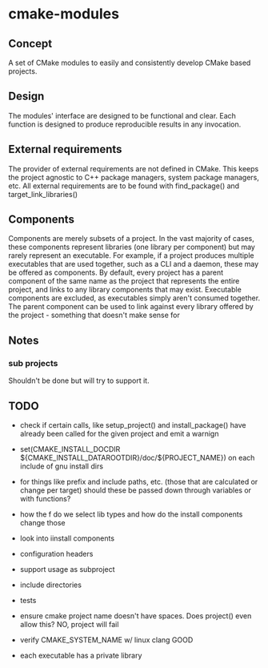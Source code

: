# cmake-modules

## Concept

A set of CMake modules to easily and consistently develop CMake based projects.

## Design

The modules' interface are designed to be functional and clear.
Each function is designed to produce reproducible results in any invocation.

## External requirements

The provider of external requirements are not defined in CMake.
This keeps the project agnostic to C++ package managers, system package managers, etc.
All external requirements are to be found with find_package() and target_link_libraries()

## Components

Components are merely subsets of a project. In the vast majority of cases, these components represent libraries (one
library per component) but may rarely represent an executable. For example, if a project produces multiple executables
that are used together, such as a CLI and a daemon, these may be offered as components. By default, every project has
a parent component of the same name as the project that represents the entire project, and links to any
library components that may exist. Executable components are excluded, as executables simply aren't consumed together.
The parent component can be used to link against every library offered by the project - something that doesn't
make sense for

## Notes

### sub projects

Shouldn't be done but will try to support it.

## TODO

- check if certain calls, like setup_project() and install_package() have already been called for the given project and
  emit a warnign
- set(CMAKE_INSTALL_DOCDIR \${CMAKE_INSTALL_DATAROOTDIR}/doc/\${PROJECT_NAME}) on each include of gnu install dirs

- for things like prefix and include paths, etc. (those that are calculated or
  change per target) should these be passed down through variables or with functions?

- how the f do we select lib types and how do the install components change those
- look into iinstall components
- configuration headers
- support usage as subproject
- include directories
- tests

- ensure cmake project name doesn't have spaces. Does project() even allow this?
  NO, project will fail

- verify CMAKE_SYSTEM_NAME w/ linux clang
  GOOD

- each executable has a private library
